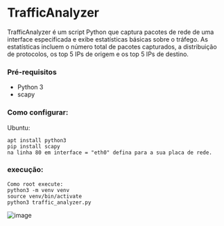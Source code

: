 # TrafficAnalyzer

TrafficAnalyzer é um script Python que captura pacotes de rede de uma interface especificada e exibe estatísticas básicas sobre o tráfego. As estatísticas incluem o número total de pacotes capturados, a distribuição de protocolos, os top 5 IPs de origem e os top 5 IPs de destino.


### Pré-requisitos
 * Python 3
 * scapy

### Como configurar:

Ubuntu:
```
apt install python3 
pip install scapy 
na linha 80 em interface = "eth0" defina para a sua placa de rede.
```

### execução:
```
Como root execute: 
python3 -m venv venv
source venv/bin/activate
python3 traffic_analyzer.py
```

![image](https://github.com/andreyvnc/TrafficAnalyzer/assets/56050610/59355a23-9eac-487d-b247-6f73ac7d2b9e)


   

